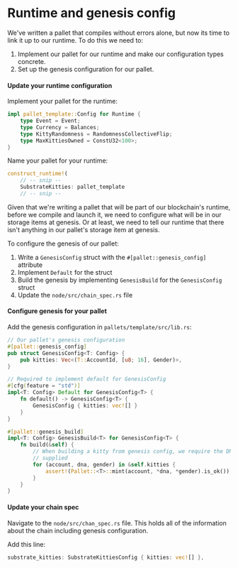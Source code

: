 # Runtime and genesis config

We've written a pallet that compiles without errors alone, but now its time to link it up to our runtime.
To do this we need to:
1. Implement our pallet for our runtime and make our configuration types concrete.
1. Set up the genesis configuration for our pallet.

#### **Update your runtime configuration**

Implement your pallet for the runtime:

```rust
impl pallet_template::Config for Runtime {
	type Event = Event;
	type Currency = Balances;
	type KittyRandomness = RandomnessCollectiveFlip;
	type MaxKittiesOwned = ConstU32<100>;
}
```

Name your pallet for your runtime:

```rust
construct_runtime!(
    // -- snip --
    SubstrateKitties: pallet_template
    // -- snip --
```

Given that we're writing a pallet that will be part of our blockchain's runtime, before we compile and launch it, we need to configure what will be in our storage items at genesis.
Or at least, we need to tell our runtime that there isn't anything in our pallet's storage item at genesis.

To configure the genesis of our pallet:

1. Write a `GenesisConfig` struct with the `#[pallet::genesis_config]` attribute
1. Implement `Default` for the struct
1. Build the genesis by implementing `GenesisBuild` for the `GenesisConfig` struct
1. Update the `node/src/chain_spec.rs` file


<!-- slide:break-40 -->

#### **Configure genesis for your pallet**

Add the genesis configuration in `pallets/template/src/lib.rs`:

```rust
// Our pallet's genesis configuration
#[pallet::genesis_config]
pub struct GenesisConfig<T: Config> {
    pub kitties: Vec<(T::AccountId, [u8; 16], Gender)>,
}

// Required to implement default for GenesisConfig
#[cfg(feature = "std")]
impl<T: Config> Default for GenesisConfig<T> {
    fn default() -> GenesisConfig<T> {
        GenesisConfig { kitties: vec![] }
    }
}

#[pallet::genesis_build]
impl<T: Config> GenesisBuild<T> for GenesisConfig<T> {
    fn build(&self) {
        // When building a kitty from genesis config, we require the DNA and Gender to be
        // supplied
        for (account, dna, gender) in &self.kitties {
            assert!(Pallet::<T>::mint(account, *dna, *gender).is_ok());
        }
    }
}
```

#### **Update your chain spec**

Navigate to the `node/src/chan_spec.rs` file.
This holds all of the information about the chain including genesis configuration.

Add this line:

```rust
substrate_kitties: SubstrateKittiesConfig { kitties: vec![] },
```

<!-- tabs:end -->
